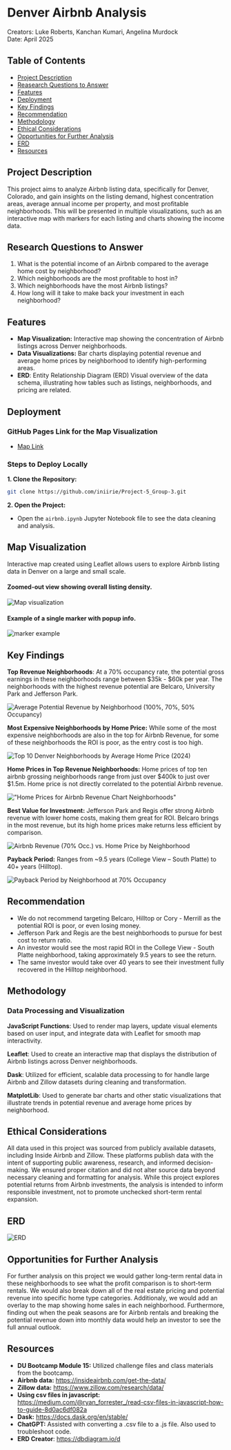 # Denver Airbnb Analysis
Creators: Luke Roberts, Kanchan Kumari, Angelina Murdock<br>
Date: April 2025

## Table of Contents
- [Project Description](#project-description)
- [Reasearch Questions to Answer](#research-questions-to-answer)
- [Features](#features)
- [Deployment](#deployment)
- [Key Findings](#key-findings)
- [Recommendation](#recommendation)
- [Methodology](#methodology)
- [Ethical Considerations](#ethical-considerations)
- [Opportunities for Further Analysis](#opportunities-for-further-analysis)
- [ERD](#erd)
- [Resources](#resources)

## Project Description
This project aims to analyze Airbnb listing data, specifically for Denver, Colorado, and gain insights on the listing demand, highest concentration areas, average annual income per property, and most profitable neighborhoods. This will be presented in multiple visualizations, such as an interactive map with markers for each listing and charts showing the income data. 

## Research Questions to Answer
1. What is the potential income of an Airbnb compared to the average home cost by neighborhood?
2. Which neighborhoods are the most profitable to host in?
3. Which neighborhoods have the most Airbnb listings?
4. How long will it take to make back your investment in each neighborhood?

## Features
- **Map Visualization:** Interactive map showing the concentration of Airbnb listings across Denver neighborhoods.
- **Data Visualizations:** Bar charts displaying potential revenue and average home prices by neighborhood to identify high-performing areas.
- **ERD**: Entity Relationship Diagram (ERD)
Visual overview of the data schema, illustrating how tables such as listings, neighborhoods, and pricing are related.

## Deployment
### GitHub Pages Link for the Map Visualization
- [Map Link](https://iniirie.github.io/Project-5_Group-3/Map/)

### Steps to Deploy Locally
**1. Clone the Repository:**
```bash
git clone https://github.com/iniirie/Project-5_Group-3.git 
```
**2. Open the Project:**
* Open the `airbnb.ipynb` Jupyter Notebook file to see the data cleaning and analysis.


## Map Visualization 
Interactive map created using Leaflet allows users to explore Airbnb listing data in Denver on a large and small scale.

#### Zoomed-out view showing overall listing density.
![Map visualization](Map/Images/zoomed_out_map_visualization.png)

#### Example of a single marker with popup info.
![marker example](Map/Images/single_marker.png)


## Key Findings
**Top Revenue Neighborhoods**: At a 70% occupancy rate, the potential gross earnings in these neighborhoods range between $35k - $60k per year. The neighborhoods with the highest revenue potential are Belcaro, University Park and Jefferson Park.

![Average Potential Revenue by Neighborhood (100%, 70%, 50% Occupancy)](Graphs/avg_potential_revenue_neighborhood.png)

**Most Expensive Neighborhoods by Home Price:** While some of the most expensive neighborhoods are also in the top for Airbnb Revenue, for some of these neighborhoods the ROI is poor, as the entry cost is too high.

![Top 10 Denver Neighborhoods by Average Home Price (2024)](Graphs/top_10_neighborhoods_price.png)

**Home Prices in Top Revenue Neighborhoods:** Home prices of top ten airbnb grossing neighborhoods range from just over $400k to just over $1.5m. Home price is not directly correlated to the potential Airbnb revenue.

!["Home Prices for Airbnb Revenue Chart Neighborhoods"](Graphs/home_prices.png)

**Best Value for Investment:**
Jefferson Park and Regis offer strong Airbnb revenue with lower home costs, making them great for ROI. Belcaro brings in the most revenue, but its high home prices make returns less efficient by comparison.

![Airbnb Revenue (70% Occ.) vs. Home Price by Neighborhood](Graphs/revenue_v_home_price.png)

**Payback Period:** Ranges from ~9.5 years (College View – South Platte) to 40+ years (Hilltop).

![Payback Period by Neighborhood at 70% Occupancy](Graphs/payback_period.png)


## Recommendation
* We do not recommend targeting Belcaro, Hilltop or Cory - Merrill as the potential ROI is poor, or even losing money.
* Jefferson Park and Regis are the best neighborhoods to pursue for best cost to return ratio. 
* An investor would see the most rapid ROI in the College View - South Platte neighborhood, taking approximately 9.5 years to see the return. 
* The same investor would take over 40 years to see their investment fully recovered in the Hilltop neighborhood. 


## Methodology
### Data Processing and Visualization
**JavaScript Functions**: Used to render map layers, update visual elements based on user input, and integrate data with Leaflet for smooth map interactivity.

**Leaflet**: Used to create an interactive map that displays the distribution of Airbnb listings across Denver neighborhoods.

**Dask**: Utilized for efficient, scalable data processing to for handle large Airbnb and Zillow datasets during cleaning and transformation.

**MatplotLib**: Used to generate bar charts and other static visualizations that illustrate trends in potential revenue and average home prices by neighborhood.

## Ethical Considerations
All data used in this project was sourced from publicly available datasets, including Inside Airbnb and Zillow. These platforms publish data with the intent of supporting public awareness, research, and informed decision-making. We ensured proper citation and did not alter source data beyond necessary cleaning and formatting for analysis. While this project explores potential returns from Airbnb investments, the analysis is intended to inform responsible investment, not to promote unchecked short-term rental expansion.

## ERD
![ERD](Resources/ERD.png)

## Opportunities for Further Analysis
For further analysis on this project we would gather long-term rental data in these neighborhoods to see what the profit comparison is to short-term rentals. We would also break down all of the real estate pricing and potential revenue into specific home type categories. Additionaly, we would add an overlay to the map showing home sales in each neighborhood. Furthermore, finding out when the peak seasons are for Airbnb rentals and breaking the potential revenue down into monthly data would help an investor to see the full annual outlook. 

## Resources
- **DU Bootcamp Module 15:** Utilized challenge files and class materials from the bootcamp.
- **Airbnb data:** https://insideairbnb.com/get-the-data/ 
- **Zillow data:** https://www.zillow.com/research/data/ 
- **Using csv files in javascript:** https://medium.com/@ryan_forrester_/read-csv-files-in-javascript-how-to-guide-8d0ac6df082a 
- **Dask:** https://docs.dask.org/en/stable/ 
- **ChatGPT:** Assisted with converting a .csv file to a .js file. Also used to troubleshoot code.
- **ERD Creator**: https://dbdiagram.io/d 

